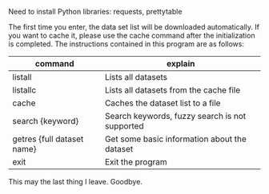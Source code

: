 Need to install Python libraries: requests, prettytable

The first time you enter, the data set list will be downloaded automatically. If you want to cache it, please use the cache command after the initialization is completed. The instructions contained in this program are as follows:

|  command   | explain  |
|  ----  | ----  |
| listall  | Lists all datasets |
| listallc  | Lists all datasets from the cache file |
| cache  | Caches the dataset list to a file |
| search {keyword}  | Search keywords, fuzzy search is not supported |
| getres {full dataset name}  | Get some basic information about the dataset |
| exit  | Exit the program |

This may the last thing I leave. Goodbye.
